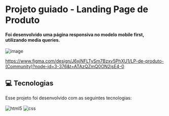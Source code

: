 # Projeto guiado - Landing Page de Produto

#### Foi desenvolvido uma página responsiva no modelo mobile first, utilizando media queries.


![image](https://github.com/user-attachments/assets/ab87d653-e8cf-47e9-9649-c2ce5460f1b8)

https://www.figma.com/design/J6xjNFLTySm7Bzxv5PhXU1/LP-de-produto-(Community)?node-id=3-376&t=ATAzQZmQ0ON2jsE4-0


## 💻 Tecnologias
Esse projeto foi desenvolvido com as seguintes tecnologias:

<div>
  <img align="center" alt="html5" src="https://img.shields.io/badge/HTML5-E34F26?style=for-the-badge&logo=html5&logoColor=white" />
  <img align="center" alt="css" src="https://img.shields.io/badge/CSS3-1572B6?style=for-the-badge&logo=css3&logoColor=white" />
</div> 
